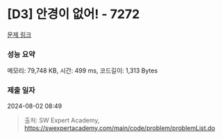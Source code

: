 # [D3] 안경이 없어! - 7272 

[문제 링크](https://swexpertacademy.com/main/code/problem/problemDetail.do?contestProbId=AWl0ZQ8qn7UDFAXz) 

### 성능 요약

메모리: 79,748 KB, 시간: 499 ms, 코드길이: 1,313 Bytes

### 제출 일자

2024-08-02 08:49



> 출처: SW Expert Academy, https://swexpertacademy.com/main/code/problem/problemList.do